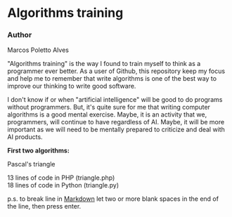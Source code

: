 # Algorithms training

### Author

Marcos Poletto Alves

"Algorithms training" is the way I found to train myself to think as a programmer ever better. As a user of Github, this repository keep my focus and help me to remember that write algorithms is one of the best way to improve our thinking to write good software.

I don't know if or when "artificial intelligence" will be good to do programs without programmers. But, it's quite sure for me that writing computer algorithms is a good mental exercise. Maybe, it is an activity that we, programmers, will continue to have regardless of AI. Maybe, it will be more important as we will need to be mentally prepared to criticize and deal with AI products.

**First two algorithms:**

Pascal's triangle

13 lines of code in PHP (triangle.php)  
18 lines of code in Python (triangle.py)  

p.s. to break line in [Markdown](https://www.markdownguide.org/basic-syntax/#line-breaks) let two or more blank spaces in the end of the line, then press enter.
